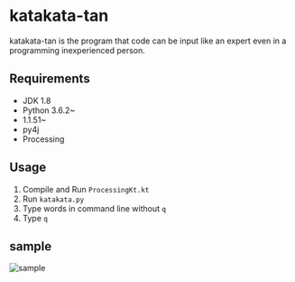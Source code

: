 # katakata-tan

katakata-tan is the program that code can be input like an expert even in a programming inexperienced person.

## Requirements

- JDK 1.8
- Python 3.6.2~
- 1.1.51~
- py4j
- Processing

## Usage

1. Compile and Run `ProcessingKt.kt`
2. Run `katakata.py`
3. Type words in command line without `q`
4. Type `q`

## sample

![sample](https://github.com/gericass/katakata-tan/blob/media/media/sample.gif)